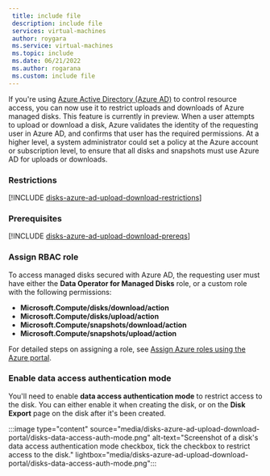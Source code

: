 ```yaml
---
 title: include file
 description: include file
 services: virtual-machines
 author: roygara
 ms.service: virtual-machines
 ms.topic: include
 ms.date: 06/21/2022
 ms.author: rogarana
 ms.custom: include file
---
```

If you're using [Azure Active Directory (Azure AD)](../articles/active-directory/fundamentals/active-directory-whatis.md) to control resource access, you can now use it to restrict uploads and downloads of Azure managed disks. This feature is currently in preview. When a user attempts to upload or download a disk, Azure validates the identity of the requesting user in Azure AD, and confirms that user has the required permissions. At a higher level, a system administrator could set a policy at the Azure account or subscription level, to ensure that all disks and snapshots must use Azure AD for uploads or downloads.

### Restrictions
[!INCLUDE [disks-azure-ad-upload-download-restrictions](disks-azure-ad-upload-download-restrictions.md)]

### Prerequisites
[!INCLUDE [disks-azure-ad-upload-download-prereqs](disks-azure-ad-upload-download-prereqs.md)]

### Assign RBAC role

To access managed disks secured with Azure AD, the requesting user must have either the **Data Operator for Managed Disks** role, or a custom role with the following permissions: 

- **Microsoft.Compute/disks/download/action**
- **Microsoft.Compute/disks/upload/action**
- **Microsoft.Compute/snapshots/download/action**
- **Microsoft.Compute/snapshots/upload/action**

For detailed steps on assigning a role, see [Assign Azure roles using the Azure portal](../articles/role-based-access-control/role-assignments-portal.md).

### Enable data access authentication mode

You'll need to enable **data access authentication mode** to restrict access to the disk. You can either enable it when creating the disk, or on the **Disk Export** page on the disk after it's been created.

:::image type="content" source="media/disks-azure-ad-upload-download-portal/disks-data-access-auth-mode.png" alt-text="Screenshot of a disk's data access authentication mode checkbox, tick the checkbox to restrict access to the disk." lightbox="media/disks-azure-ad-upload-download-portal/disks-data-access-auth-mode.png":::